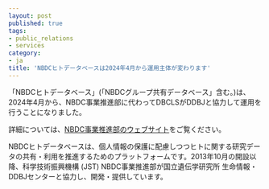 ```yaml
---
layout: post
published: true
tags:
- public_relations
- services
category:
- ja
title: 'NBDCヒトデータベースは2024年4月から運用主体が変わります'
---
```

「NBDCヒトデータベース」(「NBDCグループ共有データベース」含む。)は、2024年4月から、NBDC事業推進部に代わってDBCLSがDDBJと協力して運用を行うことになりました。

詳細については、[NBDC事業推進部のウェブサイト](https://biosciencedbc.jp/news/20231004-01.html)をご覧ください。

NBDCヒトデータベースは、個人情報の保護に配慮しつつヒトに関する研究データの共有・利用を推進するためのプラットフォームです。2013年10月の開設以降、科学技術振興機構 (JST) NBDC事業推進部が国立遺伝学研究所 生命情報・DDBJセンターと協力し、開発・提供しています。
